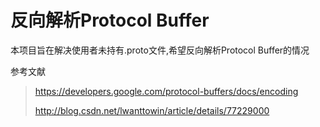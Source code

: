 # 反向解析Protocol Buffer

本项目旨在解决使用者未持有.proto文件,希望反向解析Protocol Buffer的情况

参考文献
> https://developers.google.com/protocol-buffers/docs/encoding
> 
> http://blog.csdn.net/lwanttowin/article/details/77229000